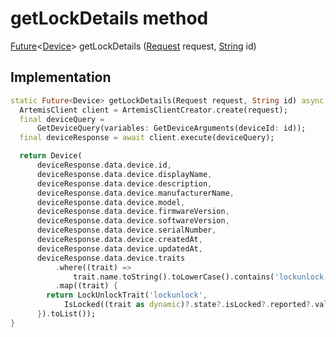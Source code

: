 


# getLockDetails method








[Future](https://api.flutter.dev/flutter/dart-async/Future-class.html)&lt;[Device](../../repository_devices_devices_repository/Device-class.md)> getLockDetails
([Request](../../request_request/Request-class.md) request, [String](https://api.flutter.dev/flutter/dart-core/String-class.html) id)








## Implementation

```dart
static Future<Device> getLockDetails(Request request, String id) async {
  ArtemisClient client = ArtemisClientCreator.create(request);
  final deviceQuery =
      GetDeviceQuery(variables: GetDeviceArguments(deviceId: id));
  final deviceResponse = await client.execute(deviceQuery);

  return Device(
      deviceResponse.data.device.id,
      deviceResponse.data.device.displayName,
      deviceResponse.data.device.description,
      deviceResponse.data.device.manufacturerName,
      deviceResponse.data.device.model,
      deviceResponse.data.device.firmwareVersion,
      deviceResponse.data.device.softwareVersion,
      deviceResponse.data.device.serialNumber,
      deviceResponse.data.device.createdAt,
      deviceResponse.data.device.updatedAt,
      deviceResponse.data.device.traits
          .where((trait) =>
              trait.name.toString().toLowerCase().contains('lockunlock'))
          .map((trait) {
        return LockUnlockTrait('lockunlock',
            IsLocked((trait as dynamic)?.state?.isLocked?.reported?.value));
      }).toList());
}
```







